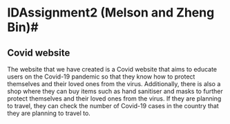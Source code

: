# IDAssignment2 (Melson and Zheng Bin)#
## Covid website ##
The website that we have created is a Covid website that aims to educate users on the Covid-19 pandemic so that they know how to protect themselves and their loved ones from the virus. Additionally, there is also a shop where they can buy items such as hand sanitiser and masks to further protect themselves and their loved ones from the virus. If they are planning to travel, they can check the number of Covid-19 cases in the country that they are planning to travel to.
